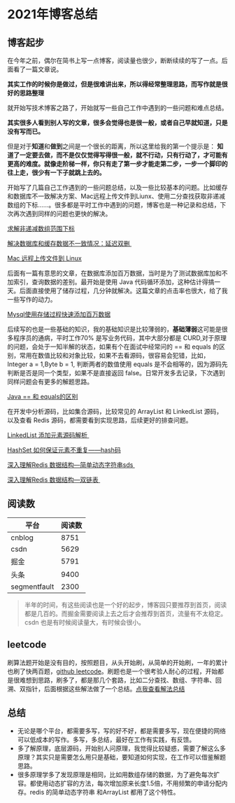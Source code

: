 # 2021年博客总结

## 博客起步
在今年之前，偶尔在简书上写一点博客，阅读量也很少，断断续续的写了一点。后面看了一篇文章说。


**其实工作的时候你是做过，但是很难讲出来，所以得经常整理思路，而写作就是很好的思路整理**


就开始写技术博客之路了，开始就写一些自己工作中遇到的一些问题和难点总结。

**其实很多人看到别人写的文章，很多会觉得也是很一般，或者自己早就知道，只是没有写而已。**

但是对于**知道**和**做到**之间是一个很长的距离，所以这里给我的第一个提示是：
**知道了一定要去做，而不是仅仅觉得写得很一般，就不行动，只有行动了，才可能有更高的难度。就像走阶梯一样，你只有走了第一步才能走第二步，一步一个脚印的往上走，很少有一下子就跳上去的。**


开始写了几篇自己工作遇到的一些问题总结，以及一些比较基本的问题。比如缓存和数据库不一致解决方案、Mac远程上传文件到Liunx、使用二分查找获取非递减数组的下标......。很多都是平时工作中遇到的问题，博客也是一种记录和总结，下次再次遇到同样的问题也更快的解决。

[求解非递减数组范围下标](https://www.cnblogs.com/jeremylai7/p/15174899.html)

[解决数据库和缓存数据不一致情况：延迟双删 ](https://www.cnblogs.com/jeremylai7/p/15029801.html)

[Mac 远程上传文件到 Linux](https://www.cnblogs.com/jeremylai7/p/15170151.html)


后面有一篇有意思的文章，在数据库添加百万数据，当时是为了测试数据库加和不加索引，查询数据的差别。最开始是使用 Java 代码循环添加，这种估计得搞一天。后面直接使用了储存过程，几分钟就解决。这篇文章的点击率也很大，给了我一些写作的动力。

[Mysql使用存储过程快速添加百万数据](https://www.cnblogs.com/jeremylai7/p/15174617.html)


后续写的也是一些基础的知识，我的基础知识是比较薄弱的，**基础薄弱**这可能是很多程序员的通病，平时工作70% 是写业务代码，其中大部分都是 CURD,对于原理的问题，会处于一知半解的状态，如果有个在面试中经常问的 == 和 equals 的区别，常用在数值比较和对象比较，如果不去看源码，很容易会犯错，比如，Integer a = 1,Byte b = 1, 判断两者的数值使用 equals 是不会相等的，因为源码先判断是否是同一个类型，如果不是直接返回 false。日常开发多去记录，下次遇到同样问题会有更多的解题思路。

[Java == 和 equals的区别](https://www.cnblogs.com/jeremylai7/p/15269824.html)


在开发中分析源码，比如集合源码，比较常见的 ArrayList 和 LinkedList 源码，以及查看 Redis 源码，都需要看到实现思路，后续更好的排查问题。

[LinkedList 添加元素源码解析 ](https://www.cnblogs.com/jeremylai7/p/15266350.html)

[HashSet 如何保证元素不重复——hash码](https://www.cnblogs.com/jeremylai7/p/15596575.html)

[深入理解Redis 数据结构—简单动态字符串sds ](https://www.cnblogs.com/jeremylai7/p/15617548.html)

[深入理解Redis 数据结构—双链表 ](https://www.cnblogs.com/jeremylai7/p/15622645.html)

## 阅读数
|  平台  | 阅读数  |
|  ----  | ----  |
| cnblog | 8751 |
| csdn   | 5629 |
| 掘金   |  5791 |
| 头条   |  9400 |
| segmentfault |2300|

>半年的时间，有这些阅读也是一个好的起步，博客园只要推荐到首页，阅读都是几百的。而掘金需要阅读上去之后才会推荐到首页，流量有不太稳定。csdn 也是有时候阅读量大，有时候会很小。

## leetcode
刷算法题开始是没有目的，按照题目，从头开始刷，从简单的开始刷，一年的累计也刷了快两百题，[github leetcode](https://github.com/jeremylai7/leetcode/tree/master/src/main/java/com/leetcode)。刷题也是一个很考验人耐心的过程，开始都是很难想到思路，刷多了，都是那几个套路，比如二分查找、数组、字符串、回溯、双指针，后面根据这些解法做了一个总结。[点我查看解法总结](https://github.com/jeremylai7/leetcode)


## 总结
* 无论是哪个平台，都需要多写，写的好不好，都是需要多写，现在便捷的网络可以低成本的写作。多写，多总结，最好在工作有实践，有反馈。
* 多了解原理，底层源码，开始别人问原理，我觉得比较疑惑，需要了解这么多原理？其实只是需要怎么用只是基础，要知道如何实现，在工作可以借鉴解题思路。
* 很多原理学多了发现原理是相同，比如用数组存储的数据，为了避免每次扩容。都使用动态扩容的方法，每次增加原来长度1.5倍，不用频繁的申请分配内存。redis 的简单动态字符串 和ArrayList 都用了这个特性。

